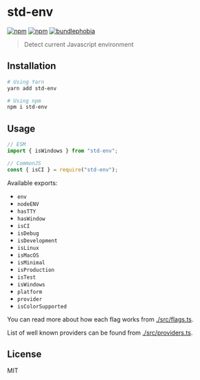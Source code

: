 # std-env

[![npm](https://img.shields.io/npm/dm/std-env.svg?style=flat-square)](http://npmjs.com/package/std-env)
[![npm](https://img.shields.io/npm/v/std-env.svg?style=flat-square)](http://npmjs.com/package/std-env)
[![bundlephobia](https://img.shields.io/bundlephobia/min/std-env/latest.svg?style=flat-square)](https://bundlephobia.com/result?p=std-env)

> Detect current Javascript environment

## Installation

```sh
# Using Yarn
yarn add std-env

# Using npm
npm i std-env
```

## Usage

```js
// ESM
import { isWindows } from "std-env";

// CommonJS
const { isCI } = require("std-env");
```

Available exports:

- `env`
- `nodeENV`
- `hasTTY`
- `hasWindow`
- `isCI`
- `isDebug`
- `isDevelopment`
- `isLinux`
- `isMacOS`
- `isMinimal`
- `isProduction`
- `isTest`
- `isWindows`
- `platform`
- `provider`
- `isColorSupported`

You can read more about how each flag works from [./src/flags.ts](./src/flags.ts).

List of well known providers can be found from [./src/providers.ts](./src/providers.ts).

## License

MIT
